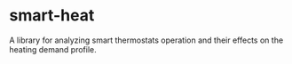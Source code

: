 # smart-heat
A library for analyzing smart thermostats operation and their effects on the heating demand profile.
